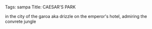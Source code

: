 Tags: sampa
Title: CAESAR'S PARK
  
in the city of the garoa aka drizzle on the emperor's hotel, admiring the convrete jungle